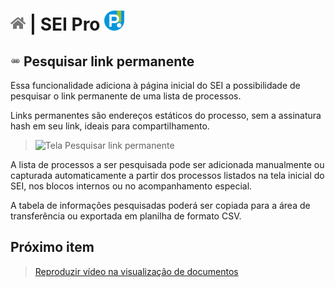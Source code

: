 # [![Home](../img/home.png)](../) |  SEI Pro ![Icone](../img/icon-32.png)

## ![SEI Pro Alinhar texto](../img/icon-linkpermanente.png) Pesquisar link permanente

Essa funcionalidade adiciona à página inicial do SEI a possibilidade de pesquisar o link permanente de uma lista de processos.

Links permanentes são endereços estáticos do processo, sem a assinatura hash em seu link, ideais para compartilhamento.

> ![Tela Pesquisar link permanente](../img/tela-linkpermanente.gif) 
 
A lista de processos a ser pesquisada pode ser adicionada manualmente ou capturada automaticamente 
a partir dos processos listados na tela inicial do SEI, nos blocos internos ou no acompanhamento especial.

A tabela de informações pesquisadas poderá ser copiada para a área de transferência ou exportada em planilha de formato CSV.

## Próximo item

> [Reproduzir vídeo na visualização de documentos](../pages/PLAYVIDEO.md)
